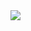 
<a href="https://inblog.ai/dashboard/programmer" target="_blank">
  <img src="https://img.shields.io/badge/inBlog-000000?style=flat-square&logo=Notion&logoColor=white"/>
</a>
